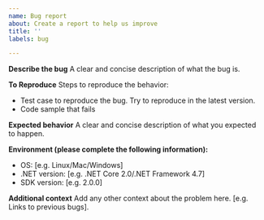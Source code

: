 ```yaml
---
name: Bug report
about: Create a report to help us improve
title: ''
labels: bug

---
```


**Describe the bug**
A clear and concise description of what the bug is.

**To Reproduce**
Steps to reproduce the behavior:

- Test case to reproduce the bug.  Try to reproduce in the latest version.
- Code sample that fails

**Expected behavior**
A clear and concise description of what you expected to happen.

**Environment (please complete the following information):**

- OS: [e.g. Linux/Mac/Windows]
- .NET version: [e.g. .NET Core 2.0/.NET Framework 4.7]
- SDK version: [e.g. 2.0.0]

**Additional context**
Add any other context about the problem here. [e.g. Links to previous bugs].
